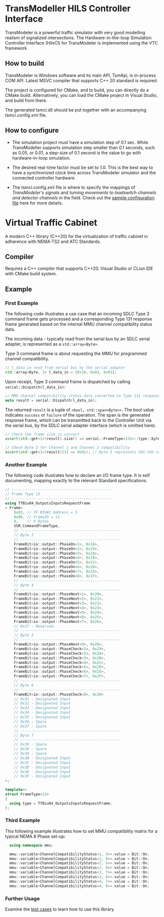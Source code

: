 # TransModeller HILS Controller Interface

TransModeler is a powerful traffic simulator with very good modelling realism of signalized intersections.  The Hardware-in-the-loop Simulation Controller Interface (HilsCI) for TransModeler is implemented using the VTC framework.

## How to build

TransModeler is Windows software and its main API, TsmApi, is in-process COM API. Latest MSVC compiler that supports C++ 20 standard is required. 

The project is configured for CMake, and to build, you can directly do a CMake build.  Alternatively, you can load the CMake project in Visual Studio, and build from there.

The generated tsmci.dll should be put together with an accompanying tsmci.config.xml file.

## How to configure

- The simulation project must have a simulation step of 0.1 sec.  While TransModeller supports simulation step smaller than 0.1 seconds, such as 0.05, or 0.01, a step-size of 0.1 second is the value to go with hardware-in-loop simulation.

- The desired real-time factor must be set to 1.0. This is the best way to have a synchronized clock time across TransModeler simulator and the connected controller hardware.

- The tsmci.config.xml file is where to specify the mappings of _TransModeler's signals_ and _turning movements to loadswitch channels and detector channels_ in the field. Check out the [sample configuration file](tsm/sample/tsmci.config.xml) here for more details.


# Virtual Traffic Cabinet
A modern C++ library (C++20) for the virtualization of traffic cabinet in adherence with NEMA-TS2 and ATC Standards.

## Compiler
Requires a C++ compiler that supports C++20. Visual Studio or CLion IDE with CMake build system.

## Example

### First Example
The following code illustrates a use case that an incoming SDLC Type 3 command frame gets processed and a corresponding Type 131 response frame generated based on the internal MMU channel compatibility status data.

The incoming data - typically read from the serial bus by an SDLC serial adapter, is represented as a ```std::array<Byte>```. 

Type 3 command frame is about requesting the MMU for programmed channel compatibility. 
```cpp
// l_data_in read from serial bus by the serial adapter
std::array<Byte, 3> l_data_in = {0x10, 0x83, 0x03};
```
Upon receipt, Type 3 command frame is dispatched by calling ```serial::Dispatch(l_data_in)```:

```cpp
// MMU channel compatibility status data converted to Type 131 response frame.
auto result = serial::Dispatch(l_data_in);
```
The returned ```result``` is a tuple of ```<bool, std::span<Byte>>```.  The bool value indicates ```success``` or ```failure``` of the operation. The span is the generated response frame, which can be transmitted back to the Controller Unit via the serial bus, by the SDLC serial adapter interface (which is omitted here).
```cpp
// Check the frame size is correct
assert(std::get<1>(result).size() == serial::FrameType<131>::type::bytesize);

// Check Byte 3 for Channel 1 and Channel 2 compatibility
assert(std::get<1>(result)[3] == 0x01); // Byte 3 represents CH1-CH2 compatibility
```

### Another Example

The following code illustrates how to declare an I/O frame type.  It is self documenting, mapping exactly to the relevant Standard specifications.

```cpp
// ----------------------------------------------
// Frame Type 13
// ----------------------------------------------
using TfBiu04_OutputsInputsRequestFrame
= Frame<
    0x03, // TF BIU#1 Address = 3
    0x0D, // FrameID = 13
    8,    // 8 Bytes
    SSR_CommandFrameType,
    // ----------------------------------------------
    // Byte 3
    // ----------------------------------------------
    FrameBit<io::output::PhaseOn<1>, 0x18>,
    FrameBit<io::output::PhaseOn<2>, 0x19>,
    FrameBit<io::output::PhaseOn<3>, 0x1A>,
    FrameBit<io::output::PhaseOn<4>, 0x1B>,
    FrameBit<io::output::PhaseOn<5>, 0x1C>,
    FrameBit<io::output::PhaseOn<6>, 0x1D>,
    FrameBit<io::output::PhaseOn<7>, 0x1E>,
    FrameBit<io::output::PhaseOn<8>, 0x1F>,
    // ----------------------------------------------
    // Byte 4
    // ----------------------------------------------
    FrameBit<io::output::PhaseNext<1>, 0x20>,
    FrameBit<io::output::PhaseNext<2>, 0x21>,
    FrameBit<io::output::PhaseNext<3>, 0x22>,
    FrameBit<io::output::PhaseNext<4>, 0x23>,
    FrameBit<io::output::PhaseNext<5>, 0x24>,
    FrameBit<io::output::PhaseNext<6>, 0x25>,
    FrameBit<io::output::PhaseNext<7>, 0x26>,
    // 0x27 - Reserved.
    // ----------------------------------------------
    // Byte 5
    // ----------------------------------------------
    FrameBit<io::output::PhaseNext<8>, 0x28>,
    FrameBit<io::output::PhaseCheck<1>, 0x29>,
    FrameBit<io::output::PhaseCheck<2>, 0x2A>,
    FrameBit<io::output::PhaseCheck<3>, 0x2B>,
    FrameBit<io::output::PhaseCheck<4>, 0x2C>,
    FrameBit<io::output::PhaseCheck<5>, 0x2D>,
    FrameBit<io::output::PhaseCheck<6>, 0x2E>,
    FrameBit<io::output::PhaseCheck<7>, 0x2F>,
    // ----------------------------------------------
    // Byte 6
    // ----------------------------------------------
    FrameBit<io::output::PhaseCheck<8>, 0x30>
    // 0x31 - Designated Input
    // 0x32 - Designated Input
    // 0x33 - Designated Input
    // 0x34 - Designated Input
    // 0x35 - Designated Input
    // 0x36 - Spare
    // 0x37 - Spare
    // ----------------------------------------------
    // Byte 7
    // ----------------------------------------------
    // 0x38 - Spare
    // 0x39 - Spare
    // 0x3A - Spare
    // 0x3B - Designated Input
    // 0x3C - Designated Input
    // 0x3D - Designated Input
    // 0x3E - Designated Input
    // 0x3F - Designated Input
>;

template<>
struct FrameType<13>
{
  using type = TfBiu04_OutputsInputsRequestFrame;
};

```

### Third Example

This following example illustrates how to set MMU compatibility matrix for a typical NEMA 8 Phase set-up:
```cpp
  using namespace mmu;

  mmu::variable<ChannelCompatibilityStatus<1, 5>>.value = Bit::On;
  mmu::variable<ChannelCompatibilityStatus<1, 6>>.value = Bit::On;
  mmu::variable<ChannelCompatibilityStatus<2, 5>>.value = Bit::On;
  mmu::variable<ChannelCompatibilityStatus<2, 6>>.value = Bit::On;
  mmu::variable<ChannelCompatibilityStatus<3, 7>>.value = Bit::On;
  mmu::variable<ChannelCompatibilityStatus<3, 8>>.value = Bit::On;
  mmu::variable<ChannelCompatibilityStatus<4, 7>>.value = Bit::On;
  mmu::variable<ChannelCompatibilityStatus<4, 8>>.value = Bit::On;
```

### Further Usage

Examine the [test cases](hils/tests/vtc_tests.cpp) to learn how to use this library.
